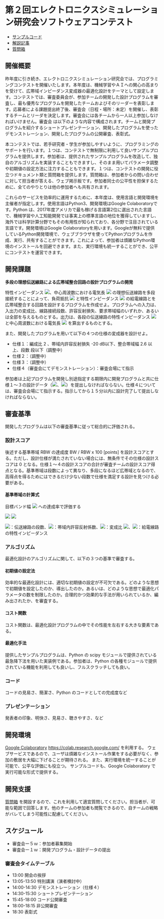 # 第２回エレクトロニクスシミュレーション研究会ソフトウェアコンテスト

- [サンプルコード]()
- [解説記事](https://github.com/h403/EST2018/wiki/コンテスト-Wiki)
- [質問箱](https://github.com/h403/EST2018/issues)

## 開催概要

昨年度に引き続き、エレクトロニクスシミュレーション研究会では、プログラミングコンテストを開催いたします。本年度は、機械学習やＡＩへの関心の高まりを受けて、広帯域インピーダンス変成器の最適化設計をテーマとして設定します。コンテストでは、審査委員会が、参加チームの開発した設計プログラムを審査し、最も優秀なプログラムを開発したチームおよびそのリーダーを表彰します。応募者による課題提出終了後、審査会（日程・場所：未定）を開催し、表彰するチームとリーダを決定します。審査会には各チームから一人以上参加しなければいけません。審査会
は以下のような内容で構成されます。チームと開発プログラムを紹介するショートプレゼンテーション、開発したプログラムを使ったデモンストレーション、開発したプログラムの公開審査、表彰式。

本コンテストでは、若手研究者・学生が参加しやすいように、プログラミングのサポートを行います。１つは、コンテストで無制限に利用して良いサンプルプログラムを提供します。参加者は、提供されたサンプルプログラムを改造して、独自のアルゴリズムを実装することもできますし、そのまま用いてパラメータ調整や初期値の設定方法に注力することもできます。１つは、コンテストの開発に役立つドキュメント類と質問箱を提供します。質問箱は、参加者からの問い合わせに対して担当者が答える、ウェブ掲示板です。参加者同士の公平性を担保するために、全てのやりとりは他の参加者へも共有されます。

これらのサービスを効率的に運用するために、本年度は、使用言語と開発環境を主催者が指定します。使用言語はPython3、開発環境はGoogle Colaboratoryです。Python は、2017年度アメリカで最も稼げる言語第2位に選出された言語で、機械学習や人工知能開発では事実上の標準言語の地位を獲得していますし、海外では科学計算分野でもその有用性が知られており、各分野で注目されている言語です。開発環境はGoogle Colaboratoryを用います。Googleが無料で提供しているPython開発環境で、ウェブブラウザを使ってPythonプログラムを作成、実行、共有することができます。これによって、参加者は煩雑なPython環境のインストールを回避できます。また、実行環境も統一することができ、公平にコンテストを運営できます。

## 開発課題

**多段の理想伝送線路による広帯域整合回路の設計プログラムの開発**

特性インピーダンス <img src="https://latex.codecogs.com/gif.latex?W_i=Z_i/Z_0" />、中心周波数における電気長 <img src="https://latex.codecogs.com/gif.latex?\theta_i=\beta l_i" /> の理想伝送線路を多段接続することによって、負荷抵抗 <img src="https://latex.codecogs.com/gif.latex?R_L" /> と特性インピーダンス <img src="https://latex.codecogs.com/gif.latex?Z_0" /> の給電線路とを広帯域整合する回路を設計するプログラムを作成せよ。プログラムへの入力は、入出力の変成比、線路接続段数、許容反射損失、要求帯域幅のいずれか、あるいは全部を与えるものとする。出力は、各段の伝送線路の特性インピーダンス <img src="https://latex.codecogs.com/gif.latex?W_i" /> と中心周波数における電気長 <img src="https://latex.codecogs.com/gif.latex?\theta_i" /> を算出するものとする。

また、開発したプログラムを用いて以下の４つの仕様の変成器を設計せよ。

- 仕様１：編成比 2 、帯域内許容反射損失 -20 dB以下、整合帯域幅 2.6 以上、段数 段以下（調整中）
- 仕様２：（調整中）
- 仕様３：（調整中）
- 仕様４（審査会にてデモンストレーション）：審査会場にて指示

参加者は上記プログラムを開発し別途指定する期限内に開発プログラムと共に仕様１〜３の設計データ（<img src="https://latex.codecogs.com/gif.latex?W_i" />、<img src="https://latex.codecogs.com/gif.latex?\theta_i" />）を提出しなければならない。仕様４については、審査会会場にて指示する。指示してから１５分以内に設計完了して提出しなければならない。

## 審査基準
開発したプログラムは以下の審査基準に従って総合的に評価される。
### 設計スコア
後述する基準帯域 RBW の達成度 BW / RBW x 100 [points] を設計スコアとする。ただし、設計仕様が満たされていない場合には、無条件でその仕様の設計スコアは 0 となる。仕様１〜４の設計スコアの合計が審査チームの設計スコア得点となる。基準帯域は段数によって異なり、多段になるほど広帯域となるので、高得点を得るためにはできるだけ少ない段数で仕様を満足する設計を見つける必要がある。

#### 基準帯域の計算式
目標バンド幅 <img src="https://latex.codecogs.com/gif.latex?B = f_H / f_L" /> への達成率で評価する

<img src="https://latex.codecogs.com/gif.latex?B=\pi/\theta_m - 1" />

<img src="https://latex.codecogs.com/gif.latex?\left|T_N\left(\frac{1}{\cos\theta_m}\right)\right|^{-2}=4\frac{R}{(R-1)^2}\frac{\Gamma_{\textrm{max}}^2}{(1-\Gamma_{\textrm{max}}^2)}" />

<img src="https://latex.codecogs.com/gif.latex?N" />：伝送線路の段数、<img src="https://latex.codecogs.com/gif.latex?\Gamma_{\textrm{max}}" />：帯域内許容反射係数、<img src="https://latex.codecogs.com/gif.latex?R" />：変成比 <img src="https://latex.codecogs.com/gif.latex?R_L/Z_0" />、<img src="https://latex.codecogs.com/gif.latex?Z_0" />：給電線路の特性インピーダンス

### アルゴリズム
最適化設計のアルゴリズムに関して、以下の３つの基準で審査する。

#### 初期値の設定法
効率的な最適化設計には、適切な初期値の設定が不可欠である。どのような思想で初期値を設定したのか、導出したのか。あるいは、どのような思想で最適化パラメータの数を制限したのか。合理的かつ効果的な手法が用いられているか、編み出されたか、を審査する。

#### コスト関数
コスト関数は、最適化設計プログラムの中でその性能を左右する大きな要素である。

#### 最適化手法
提供したサンプルプログラムは、Python の scipy モジュールで提供されている最急降下法を用いた実装例である。参加者は、Python の各種モジュールで提供されている機能を利用しても良いし、フルスクラッチしても良い。

### コード
コードの見易さ、簡潔さ、Python のコードとしての完成度など

### プレゼンテーション
発表者の印象、明快さ、見易さ、聴きやすさ、など

## 開発環境
[Google Colaboratory](https://colab.research.google.com/) https://colab.research.google.com/ を利用する。
ウェブサービスであるので、ユーザは煩雑なインストール作業をする必要がなく、参加の敷居を大幅に下げることが期待される。
また、実行環境を統一することが可能で、公平な評価にも役立つ。
サンプルコードも、Google Colaboratory で実行可能な形式で提供する。

## 開発支援
[質問箱](https://github.com/h403/EST2018/issues) を開設するので、これを利用して適宜質問してください。担当者が、可能な範囲で回答します。他のチームの参加者も閲覧できるので、自チームの戦略がバレてしまう可能性に配慮してください。

## スケジュール

- 審査会ー５ｗ：参加者募集開始
- 審査会ー１ｗ：開発プログラム・設計データの提出

### 審査会タイムテーブル

- 13:00 開会の挨拶
- 13:05-13:50 特別講演（演者検討中）
- 14:00-14:30 デモンストレーション（仕様４）
- 14:30-15:30 ショートプレゼンテーション
- 15:45-18:00 コード公開審査
- 18:00-18:15 非公開審査
- 18:30 表彰式
